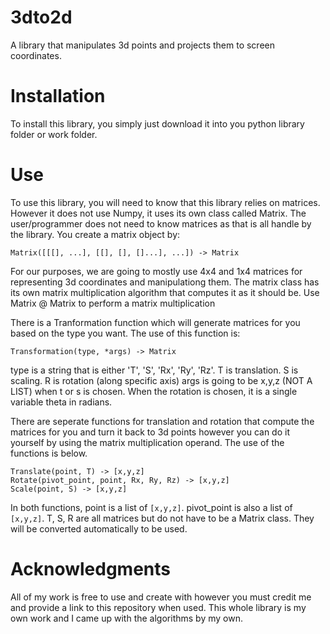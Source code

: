 # 3dto2d
A library that manipulates 3d points and projects them to screen coordinates.

# Installation
To install this library, you simply just download it into you python library folder or work folder.

# Use
To use this library, you will need to know that this library relies on matrices. However it does not use Numpy, it uses its own class called Matrix. The user/programmer does not need to know matrices as that is all handle by the library.
You create a matrix object by:
```
Matrix([[[], ...], [[], [], []...], ...]) -> Matrix
```

For our purposes, we are going to mostly use 4x4 and 1x4 matrices for representing 3d coordinates and manipulationg them.
The matrix class has its own matrix multiplication algorithm that computes it as it should be. Use Matrix @ Matrix to perform a matrix multiplication

There is a Tranformation function which will generate matrices for you based on the type you want. The use of this function is:
```
Transformation(type, *args) -> Matrix
```
type is a string that is either 'T', 'S', 'Rx', 'Ry', 'Rz'. T is translation. S is scaling. R is rotation (along specific axis)
args is going to be x,y,z (NOT A LIST) when t or s is chosen.
When the rotation is chosen, it is a single variable theta in radians.

There are seperate functions for translation and rotation that compute the matrices for you and turn it back to 3d points however you can do it yourself by using the matrix multiplication operand. The use of the functions is below.
```
Translate(point, T) -> [x,y,z]
Rotate(pivot_point, point, Rx, Ry, Rz) -> [x,y,z]
Scale(point, S) -> [x,y,z]
```
In both functions, point is a list of `[x,y,z]`. pivot_point is also a list of `[x,y,z]`.
T, S, R are all matrices but do not have to be a Matrix class. They will be converted automatically to be used.

# Acknowledgments
All of my work is free to use and create with however you must credit me and provide a link to this repository when used.
This whole library is my own work and I came up with the algorithms by my own.
